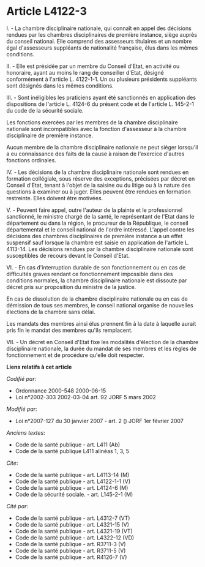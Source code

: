 # Article L4122-3

I. - La chambre disciplinaire nationale, qui connaît en appel des décisions rendues par les chambres disciplinaires de
première instance, siège auprès du conseil national. Elle comprend des assesseurs titulaires et un nombre égal d'assesseurs
suppléants de nationalité française, élus dans les mêmes conditions.

II. - Elle est présidée par un membre du Conseil d'Etat, en activité ou honoraire, ayant au moins le rang de conseiller
d'Etat, désigné conformément à l'article L. 4122-1-1. Un ou plusieurs présidents suppléants sont désignés dans les mêmes
conditions.

III. - Sont inéligibles les praticiens ayant été sanctionnés en application des dispositions de l'article L. 4124-6 du
présent code et de l'article L. 145-2-1 du code de la sécurité sociale.

Les fonctions exercées par les membres de la chambre disciplinaire nationale sont incompatibles avec la fonction d'assesseur
à la chambre disciplinaire de première instance.

Aucun membre de la chambre disciplinaire nationale ne peut siéger lorsqu'il a eu connaissance des faits de la cause à raison
de l'exercice d'autres fonctions ordinales.

IV. - Les décisions de la chambre disciplinaire nationale sont rendues en formation collégiale, sous réserve des exceptions,
précisées par décret en Conseil d'Etat, tenant à l'objet de la saisine ou du litige ou à la nature des questions à examiner
ou à juger. Elles peuvent être rendues en formation restreinte. Elles doivent être motivées.

V. - Peuvent faire appel, outre l'auteur de la plainte et le professionnel sanctionné, le ministre chargé de la santé, le
représentant de l'Etat dans le département ou dans la région, le procureur de la République, le conseil départemental et le
conseil national de l'ordre intéressé. L'appel contre les décisions des chambres disciplinaires de première instance a un
effet suspensif sauf lorsque la chambre est saisie en application de l'article L. 4113-14. Les décisions rendues par la
chambre disciplinaire nationale sont susceptibles de recours devant le Conseil d'Etat.

VI. - En cas d'interruption durable de son fonctionnement ou en cas de difficultés graves rendant ce fonctionnement
impossible dans des conditions normales, la chambre disciplinaire nationale est dissoute par décret pris sur proposition du
ministre de la justice.

En cas de dissolution de la chambre disciplinaire nationale ou en cas de démission de tous ses membres, le conseil national
organise de nouvelles élections de la chambre sans délai.

Les mandats des membres ainsi élus prennent fin à la date à laquelle aurait pris fin le mandat des membres qu'ils remplacent.

VII. - Un décret en Conseil d'Etat fixe les modalités d'élection de la chambre disciplinaire nationale, la durée du mandat de
ses membres et les règles de fonctionnement et de procédure qu'elle doit respecter.

**Liens relatifs à cet article**

_Codifié par_:

  - Ordonnance 2000-548 2000-06-15
  - Loi n°2002-303 2002-03-04 art. 92 JORF 5 mars 2002

_Modifié par_:

  - Loi n°2007-127 du 30 janvier 2007 - art. 2 () JORF 1er février 2007

_Anciens textes_:

  - Code de la santé publique - art. L411 (Ab)
  - Code de la santé publique L411 alinéas 1, 3, 5

_Cite_:

  - Code de la santé publique - art. L4113-14 (M)
  - Code de la santé publique - art. L4122-1-1 (V)
  - Code de la santé publique - art. L4124-6 (M)
  - Code de la sécurité sociale. - art. L145-2-1 (M)

_Cité par_:

  - Code de la santé publique - art. L4312-7 (VT)
  - Code de la santé publique - art. L4321-15 (V)
  - Code de la santé publique - art. L4321-19 (VT)
  - Code de la santé publique - art. L4322-12 (VD)
  - Code de la santé publique - art. R3711-3 (V)
  - Code de la santé publique - art. R3711-5 (V)
  - Code de la santé publique - art. R4126-7 (V)
